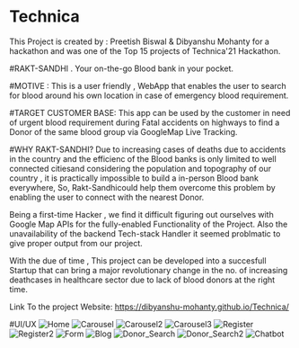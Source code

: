 # Technica


This Project is created by : Preetish Biswal & Dibyanshu Mohanty for a hackathon and was one of the Top 15 projects of Technica'21 Hackathon.

#RAKT-SANDHI . 
Your on-the-go Blood bank in your pocket.

#MOTIVE : 
This is a user friendly , WebApp that enables the user to search for blood around his own location in case of emergency blood requirement.

#TARGET  CUSTOMER BASE:
This app can be used by the customer in need of urgent blood requirement during Fatal accidents on highways to find a Donor of the same blood group via GoogleMap Live Tracking.

#WHY RAKT-SANDHI?
Due to increasing cases of deaths due to accidents in the country and the efficienc of the Blood banks is only limited to well connected citiesand considering the population and topography of our country , it is practically impossible to build a in-person Blood bank everywhere, So, Rakt-Sandhicould help them overcome this problem by enabling the user to connect with the nearest Donor.

Being a first-time Hacker , we find it difficult figuring out ourselves with Google Map APIs for the fully-enabled Functionality of the Project. Also the unavailability of the backend Tech-stack Handler it seemed problmatic to give proper output from our project.

With the due of time , This project can be developed into a succesfull Startup that can bring a major revolutionary change in the no. of increasing deathcases in healthcare sector due to lack of blood donors at the right time.

Link To the project Website:
https://dibyanshu-mohanty.github.io/Technica/

#UI/UX
![Home](https://user-images.githubusercontent.com/72657275/114298287-3e5d2200-9ad3-11eb-98ab-b0e49ebbe664.png)
![Carousel](https://user-images.githubusercontent.com/72657275/114298289-4321d600-9ad3-11eb-8ccd-aff474b11193.png)
![Carousel2](https://user-images.githubusercontent.com/72657275/114298290-44530300-9ad3-11eb-837d-d11045254bc6.png)
![Carousel3](https://user-images.githubusercontent.com/72657275/114298315-5d5bb400-9ad3-11eb-9a1e-48a4815895f5.png)
![Register](https://user-images.githubusercontent.com/72657275/114298334-72384780-9ad3-11eb-9a95-37b442435924.png)
![Register2](https://user-images.githubusercontent.com/72657275/114298317-5f257780-9ad3-11eb-96ff-0a0ad26da86b.png)
![Form](https://user-images.githubusercontent.com/72657275/114298369-ab70b780-9ad3-11eb-8844-7c7cded5fb6f.jpeg)
![Blog](https://user-images.githubusercontent.com/72657275/114298338-7cf2dc80-9ad3-11eb-898c-7501e4979d4f.png)
![Donor_Search](https://user-images.githubusercontent.com/72657275/114298341-80866380-9ad3-11eb-8573-091333e9ff09.png)
![Donor_Search2](https://user-images.githubusercontent.com/72657275/114298342-81b79080-9ad3-11eb-828d-285b10d3a20b.png)
![Chatbot](https://user-images.githubusercontent.com/72657275/114298348-854b1780-9ad3-11eb-826b-00d50f9bdf29.jpg)

